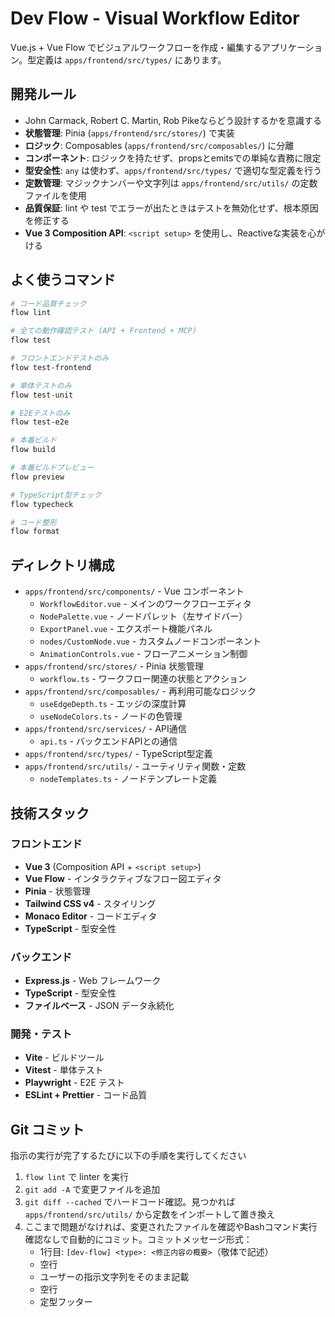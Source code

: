 # Dev Flow - Visual Workflow Editor

Vue.js + Vue Flow でビジュアルワークフローを作成・編集するアプリケーション。型定義は `apps/frontend/src/types/` にあります。

## 開発ルール

- John Carmack, Robert C. Martin, Rob Pikeならどう設計するかを意識する
- **状態管理**: Pinia (`apps/frontend/src/stores/`) で実装
- **ロジック**: Composables (`apps/frontend/src/composables/`) に分離
- **コンポーネント**: ロジックを持たせず、propsとemitsでの単純な責務に限定
- **型安全性**: `any` は使わず、`apps/frontend/src/types/` で適切な型定義を行う
- **定数管理**: マジックナンバーや文字列は `apps/frontend/src/utils/` の定数ファイルを使用
- **品質保証**: lint や test でエラーが出たときはテストを無効化せず、根本原因を修正する
- **Vue 3 Composition API**: `<script setup>` を使用し、Reactiveな実装を心がける

## よく使うコマンド

```sh
# コード品質チェック
flow lint

# 全ての動作確認テスト (API + Frontend + MCP)
flow test

# フロントエンドテストのみ
flow test-frontend

# 単体テストのみ
flow test-unit

# E2Eテストのみ
flow test-e2e

# 本番ビルド
flow build

# 本番ビルドプレビュー
flow preview

# TypeScript型チェック
flow typecheck

# コード整形
flow format
```

## ディレクトリ構成

- `apps/frontend/src/components/` - Vue コンポーネント
  - `WorkflowEditor.vue` - メインのワークフローエディタ
  - `NodePalette.vue` - ノードパレット（左サイドバー）
  - `ExportPanel.vue` - エクスポート機能パネル
  - `nodes/CustomNode.vue` - カスタムノードコンポーネント
  - `AnimationControls.vue` - フローアニメーション制御
- `apps/frontend/src/stores/` - Pinia 状態管理
  - `workflow.ts` - ワークフロー関連の状態とアクション
- `apps/frontend/src/composables/` - 再利用可能なロジック
  - `useEdgeDepth.ts` - エッジの深度計算
  - `useNodeColors.ts` - ノードの色管理
- `apps/frontend/src/services/` - API通信
  - `api.ts` - バックエンドAPIとの通信
- `apps/frontend/src/types/` - TypeScript型定義
- `apps/frontend/src/utils/` - ユーティリティ関数・定数
  - `nodeTemplates.ts` - ノードテンプレート定義

## 技術スタック

### フロントエンド

- **Vue 3** (Composition API + `<script setup>`)
- **Vue Flow** - インタラクティブなフロー図エディタ
- **Pinia** - 状態管理
- **Tailwind CSS v4** - スタイリング
- **Monaco Editor** - コードエディタ
- **TypeScript** - 型安全性

### バックエンド

- **Express.js** - Web フレームワーク
- **TypeScript** - 型安全性
- **ファイルベース** - JSON データ永続化

### 開発・テスト

- **Vite** - ビルドツール
- **Vitest** - 単体テスト
- **Playwright** - E2E テスト
- **ESLint + Prettier** - コード品質

## Git コミット

指示の実行が完了するたびに以下の手順を実行してください

1. `flow lint` で linter を実行
2. `git add -A` で変更ファイルを追加
3. `git diff --cached` でハードコード確認。見つかれば `apps/frontend/src/utils/` から定数をインポートして置き換え
4. ここまで問題がなければ、変更されたファイルを確認やBashコマンド実行確認なしで自動的にコミット。コミットメッセージ形式：
   - 1行目: `[dev-flow] <type>: <修正内容の概要>`（敬体で記述）
   - 空行
   - ユーザーの指示文字列をそのまま記載
   - 空行
   - 定型フッター
